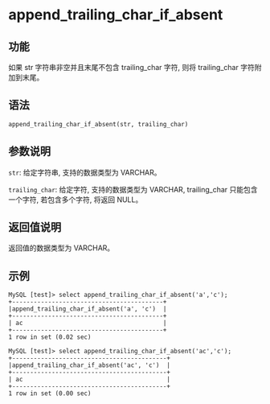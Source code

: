 # append_trailing_char_if_absent

## 功能

如果 str 字符串非空并且末尾不包含 trailing_char 字符, 则将 trailing_char 字符附加到末尾。

## 语法

```Haskell
append_trailing_char_if_absent(str, trailing_char)
```

## 参数说明

`str`: 给定字符串, 支持的数据类型为 VARCHAR。

`trailing_char`: 给定字符, 支持的数据类型为 VARCHAR, trailing_char 只能包含一个字符, 若包含多个字符, 将返回 NULL。

## 返回值说明

返回值的数据类型为 VARCHAR。

## 示例

```Plain Text
MySQL [test]> select append_trailing_char_if_absent('a','c');
+------------------------------------------+
|append_trailing_char_if_absent('a', 'c')  |
+------------------------------------------+
| ac                                       |
+------------------------------------------+
1 row in set (0.02 sec)

MySQL [test]> select append_trailing_char_if_absent('ac','c');
+-------------------------------------------+
|append_trailing_char_if_absent('ac', 'c')  |
+-------------------------------------------+
| ac                                        |
+-------------------------------------------+
1 row in set (0.00 sec)
```
